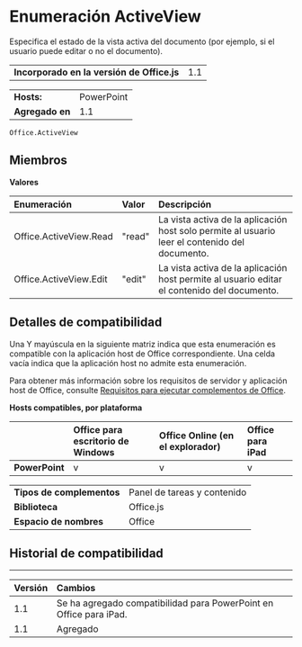 
# Enumeración ActiveView
Especifica el estado de la vista activa del documento (por ejemplo, si el usuario puede editar o no el documento).

|||
|:-----|:-----|
|**Incorporado en la versión de Office.js**|1.1|

|||
|:-----|:-----|
|**Hosts:**|PowerPoint|
|**Agregado en**|1.1|



```
Office.ActiveView
```


## Miembros


**Valores**


|**Enumeración**|**Valor**|**Descripción**|
|:-----|:-----|:-----|
|Office.ActiveView.Read|"read"|La vista activa de la aplicación host solo permite al usuario leer el contenido del documento.|
|Office.ActiveView.Edit|"edit"|La vista activa de la aplicación host permite al usuario editar el contenido del documento.|

## Detalles de compatibilidad


Una Y mayúscula en la siguiente matriz indica que esta enumeración es compatible con la aplicación host de Office correspondiente. Una celda vacía indica que la aplicación host no admite esta enumeración.

Para obtener más información sobre los requisitos de servidor y aplicación host de Office, consulte [Requisitos para ejecutar complementos de Office](../../docs/overview/requirements-for-running-office-add-ins.md).


**Hosts compatibles, por plataforma**


||**Office para escritorio de Windows**|**Office Online (en el explorador)**|**Office para iPad**|
|:-----|:-----|:-----|:-----|
|**PowerPoint**|v|v|v|

|||
|:-----|:-----|
|**Tipos de complementos**|Panel de tareas y contenido|
|**Biblioteca**|Office.js|
|**Espacio de nombres**|Office|

## Historial de compatibilidad



****


|**Versión**|**Cambios**|
|:-----|:-----|
|1.1|Se ha agregado compatibilidad para PowerPoint en Office para iPad.|
|1.1|Agregado|
